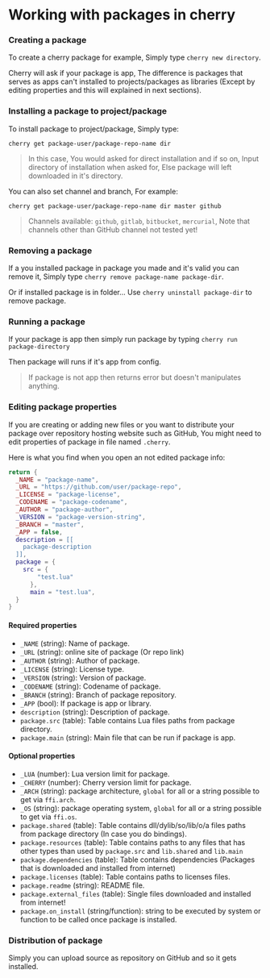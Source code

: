 # Working with packages in cherry

### Creating a package

To create a cherry package for example, Simply type `cherry new directory`.

Cherry will ask if your package is app, The difference is packages that serves as apps can't installed to projects/packages as libraries (Except by editing properties and this will explained in next sections).

### Installing a package to project/package

To install package to project/package, Simply type:

```
cherry get package-user/package-repo-name dir
```

> In this case, You would asked for direct installation and if so on, Input directory of installation when asked for, Else package will left downloaded in it's directory.

You can also set channel and branch, For example:

```
cherry get package-user/package-repo-name dir master github
```

> Channels available: `github`, `gitlab`, `bitbucket`, `mercurial`, Note that channels other than GitHub channel not tested yet!

### Removing a package

If a you installed package in package you made and it's valid you can remove it, Simply type `cherry remove package-name package-dir`.

Or if installed package is in folder... Use `cherry uninstall package-dir` to remove package.

### Running a package

If your package is app then simply run package by typing `cherry run package-directory`

Then package will runs if it's app from config.

> If package is not app then returns error but doesn't manipulates anything.

### Editing package properties

If you are creating or adding new files or you want to distribute your package over repository hosting website such as GitHub, You might need to edit properties of package in file named `.cherry`.

Here is what you find when you open an not edited package info:

```lua
return {
  _NAME = "package-name",
  _URL = "https://github.com/user/package-repo",
  _LICENSE = "package-license",
  _CODENAME = "package-codename",
  _AUTHOR = "package-author",
  _VERSION = "package-version-string",
  _BRANCH = "master",
  _APP = false,
  description = [[
    package-description
  ]],
  package = {
    src = {
	    "test.lua"
	  },
	  main = "test.lua",
  }
}
```

#### Required properties

- `_NAME` (string): Name of package.
- `_URL` (string): online site of package (Or repo link)
- `_AUTHOR` (string): Author of package.
- `_LICENSE` (string): License type.
- `_VERSION` (string): Version of package.
- `_CODENAME` (string): Codename of package.
- `_BRANCH` (string): Branch of package repository.
- `_APP` (bool): If package is app or library.
- `description` (string): Description of package.
- `package.src` (table): Table contains Lua files paths from package directory.
- `package.main` (string): Main file that can be run if package is app.

#### Optional properties

- `_LUA` (number): Lua version limit for package.
- `_CHERRY` (number): Cherry version limit for package.
- `_ARCH` (string): package architecture, `global` for all or a string possible to get via `ffi.arch`.
- `_OS` (string): package operating system, `global` for all or a string possible to get via `ffi.os`.
- `package.shared` (table): Table contains dll/dylib/so/lib/o/a files paths from package directory (In case you do bindings).
- `package.resources` (table): Table contains paths to any files that has other types than used by `package.src` and `lib.shared` and `lib.main`
- `package.dependencies` (table): Table contains dependencies (Packages that is downloaded and installed from internet)
- `package.licenses` (table): Table contains paths to licenses files.
- `package.readme` (string): README file.
- `package.external_files` (table): Single files downloaded and installed from internet!
- `package.on_install` (string/function): string to be executed by system or function to be called once package is installed.

### Distribution of package

Simply you can upload source as repository on GitHub and so it gets installed.
